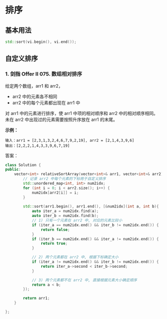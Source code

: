# 排序

## 基本用法

```c++
std::sort(vi.begin(), vi.end());
```

## 自定义排序

### 1. 剑指 Offer II 075. 数组相对排序

给定两个数组，arr1 和 arr2，

* arr2 中的元素各不相同
* arr2 中的每个元素都出现在 arr1 中

对 arr1 中的元素进行排序，使 arr1 中项的相对顺序和 arr2 中的相对顺序相同。未在 arr2 中出现过的元素需要按照升序放在 arr1 的末尾。

**示例：**

```
输入：arr1 = [2,3,1,3,2,4,6,7,9,2,19], arr2 = [2,1,4,3,9,6]
输出：[2,2,2,1,4,3,3,9,6,7,19]

```

答案：

```c++
class Solution {
public:
    vector<int> relativeSortArray(vector<int>& arr1, vector<int>& arr2) {
        // 记录 arr2 中每个元素的下标用于自定义排序
        std::unordered_map<int, int> num2idx;
        for (int i = 0; i < arr2.size(); i++) {
            num2idx[arr2[i]] = i;
        }
        
        std::sort(arr1.begin(), arr1.end(), [&num2idx](int a, int b){
            auto iter_a = num2idx.find(a);
            auto iter_b = num2idx.find(b);
            // 1) 只有一个元素在 arr2 中, 对应的元素比较小
            if (iter_a == num2idx.end() && iter_b != num2idx.end()) {
                return false;
            }
            if (iter_b == num2idx.end() && iter_a != num2idx.end()) {
                return true;
            }

            // 2) 两个元素都在 arr2 中, 根据下标确定大小
            if (iter_a != num2idx.end() && iter_b != num2idx.end()) {
                return iter_a->second < iter_b->second;
            }

            // 3) 两个元素都不在 arr2 中, 直接根据元素大小确定顺序
            return a < b;
        });

        return arr1;
    }

};
```
